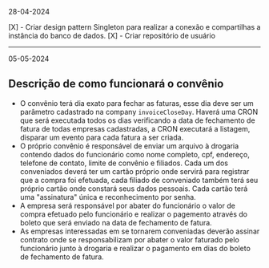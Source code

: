 28-04-2024

[X] - Criar design pattern Singleton para realizar a conexão e compartilhas a instância do banco de dados.
[X] - Criar repositório de usuário

--------------------------------------------------------------------------------------------------------------------------------------------------------------------------------------

05-05-2024
## Descrição de como funcionará o convênio ##

- O convênio terá dia exato para fechar as faturas, esse dia deve ser um parâmetro cadastrado na company `invoiceCloseDay`. Haverá uma CRON que será executada todos os dias verificando a data de fechamento de fatura de todas empresas cadastradas, a CRON executará a listagem, disparar um evento para cada fatura a ser criada.
- O próprio convênio é responsável de enviar um arquivo à drogaria contendo dados do funcionário como nome completo, cpf, endereço, telefone de contato, limite de convênio e filiados. Cada um dos conveniados deverá ter um cartão próprio onde servirá para registrar que a compra foi efetuada, cada filiado de conveniado também terá seu próprio cartão onde constará seus dados pessoais. Cada cartão terá uma "assinatura" única e reconhecimento por senha.
- A empresa será responsável por abater do funcionário o valor de compra efetuado pelo funcionário e realizar o pagemento através do boleto que será enviado na data de fechamento de fatura.
- As empresas interessadas em se tornarem conveniadas deverão assinar contrato onde se responsabilizam por abater o valor faturado pelo funcionário junto à drogaria e realizar o pagamento em dias do boleto de fechamento de fatura.
